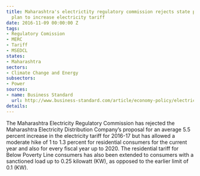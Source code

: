 ```yaml
---
title: Maharashtra's electrictity regulatory commission rejects state power utility
  plan to increase electricity tariff
date: 2016-11-09 00:00:00 Z
tags:
- Regulatory Comission
- MERC
- Tariff
- MSEDCL
states:
- Maharashtra
sectors:
- Climate Change and Energy
subsectors:
- Power
sources:
- name: Business Standard
  url: http://www.business-standard.com/article/economy-policy/electricity-tariff-relief-for-over-25-million-users-in-maharashtra-116110400208_1.html
details: 
---
```


The Maharashtra Electricity Regulatory Commission has rejected the Maharashtra Electricity Distribution Company’s proposal for an average 5.5 percent increase in the electricity tariff for 2016-17 but has allowed a moderate hike of 1 to 1.3 percent for residential consumers for the current year and also for every fiscal year up to 2020. The residential tariff for Below Poverty Line consumers has also been extended to consumers with a sanctioned load up to 0.25 kilowatt (KW), as opposed to the earlier limit of 0.1 (KW).
